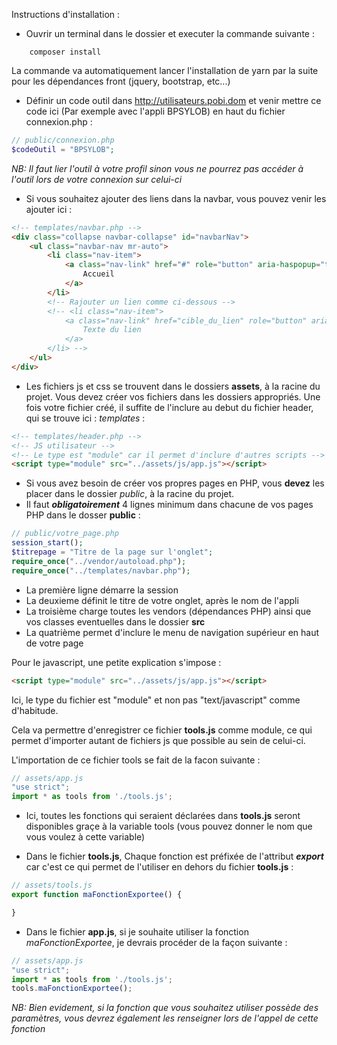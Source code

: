 Instructions d'installation : 

- Ouvrir un terminal dans le dossier et executer la commande suivante : 
```command
    composer install
```
La commande va automatiquement lancer l'installation de yarn par la suite pour les dépendances front (jquery, bootstrap, etc...)

- Définir un code outil dans http://utilisateurs.pobi.dom et venir mettre ce code ici (Par exemple avec l'appli BPSYLOB) en haut du fichier connexion.php : 
```php
// public/connexion.php
$codeOutil = "BPSYLOB";
```
*NB: Il faut lier l'outil à votre profil sinon vous ne pourrez pas accéder à l'outil lors de votre connexion sur celui-ci*

- Si vous souhaitez ajouter des liens dans la navbar, vous pouvez venir les ajouter ici : 
```html
<!-- templates/navbar.php -->
<div class="collapse navbar-collapse" id="navbarNav">
    <ul class="navbar-nav mr-auto">
        <li class="nav-item">
            <a class="nav-link" href="#" role="button" aria-haspopup="true" aria-expanded="false">
                Accueil
            </a>
        </li>
        <!-- Rajouter un lien comme ci-dessous -->
        <!-- <li class="nav-item">
            <a class="nav-link" href="cible_du_lien" role="button" aria-haspopup="true" aria-expanded="false">
                Texte du lien
            </a>
        </li> -->
    </ul>
</div>
```

- Les fichiers js et css se trouvent dans le dossiers **assets**, à la racine du projet. Vous devez créer vos fichiers dans les dossiers appropriés. Une fois votre fichier créé, il suffite de l'inclure au debut du fichier header, qui se trouve ici : *templates* : 

```html
<!-- templates/header.php -->
<!-- JS utilisateur -->
<!-- Le type est "module" car il permet d'inclure d'autres scripts -->
<script type="module" src="../assets/js/app.js"></script>
```

- Si vous avez besoin de créer vos propres pages en PHP, vous **devez** les placer dans le dossier *public*, à la racine du projet.
-  Il faut ***obligatoirement*** 4 lignes minimum dans chacune de vos pages PHP dans le dosser **public** : 
```php
// public/votre_page.php
session_start();
$titrepage = "Titre de la page sur l'onglet";
require_once("../vendor/autoload.php");
require_once("../templates/navbar.php");
```
* La première ligne démarre la session
* La deuxieme définit le titre de votre onglet, après le nom de l'appli
* La troisième charge toutes les vendors (dépendances PHP) ainsi que vos classes eventuelles dans le dossier **src**
* La quatrième permet d'inclure le menu de navigation supérieur en haut de votre page


Pour le javascript, une petite explication s'impose : 

```html
<script type="module" src="../assets/js/app.js"></script>
```
Ici, le type du fichier est "module" et non pas "text/javascript" comme d'habitude.

Cela va permettre d'enregistrer ce fichier **tools.js** comme module, ce qui permet d'importer autant de fichiers js que possible au sein de celui-ci.

L'importation de ce fichier tools se fait de la facon suivante : 
```javascript
// assets/app.js
"use strict";
import * as tools from './tools.js';
```
* Ici, toutes les fonctions qui seraient déclarées dans **tools.js** seront disponibles graçe à la variable tools (vous pouvez donner le nom que vous voulez à cette variable)

* Dans le fichier **tools.js**, Chaque fonction est préfixée de l'attribut ***export*** car c'est ce qui permet de l'utiliser en dehors du fichier **tools.js** : 
```javascript
// assets/tools.js
export function maFonctionExportee() {

}
```
* Dans le fichier **app.js**, si je souhaite utiliser la fonction *maFonctionExportee*, je devrais procéder de la façon suivante : 
```javascript
// assets/app.js
"use strict";
import * as tools from './tools.js';
tools.maFonctionExportee();
```
*NB: Bien evidement, si la fonction que vous souhaitez utiliser possède des paramètres, vous devrez également les renseigner lors de l'appel de cette fonction*
